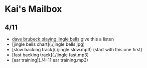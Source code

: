 # Kai's Mailbox

## 4/11

- [dave brubeck playing jingle bells](https://www.youtube.com/watch?v=6_V0NIsCiaE) give this a listen
- [jingle bells chart](./jingle bells.jpg)
- [slow backing track](./jingle slow.mp3) (start with this one first)
- [fast backing track](./jingle fast.mp3)
- [ear training](./4-11 ear training.mp3)
